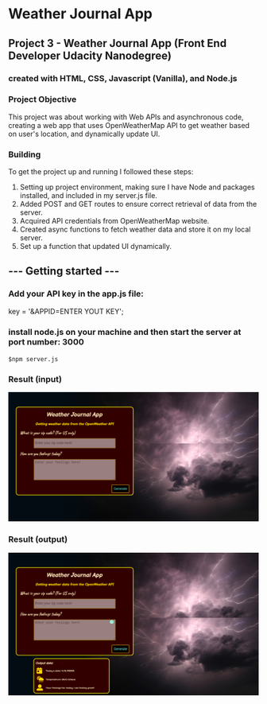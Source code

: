 # Weather Journal App

## Project 3 - Weather Journal App (Front End Developer Udacity Nanodegree)

### created with HTML, CSS, Javascript (Vanilla), and Node.js


### Project Objective

This project was about working with Web APIs and asynchronous code, creating a web app that uses OpenWeatherMap API to get weather based on user's location, and dynamically update UI.

### Building
To get the project up and running I followed these steps:

1. Setting up project environment, making sure I have Node and packages installed, and included in my server.js file.
1. Added POST and GET routes to ensure correct retrieval of data from the server.
1. Acquired API credentials from OpenWeatherMap website.
1. Created async functions to fetch weather data and store it on my local server. 
1. Set up a function that updated UI dynamically.

## --- Getting started ---

### Add your API key in the app.js file:
key = '&APPID=ENTER YOUT KEY';

### install node.js on your machine and then start the server at port number: 3000
    $npm server.js

### Result (input)
<img src='screenshots/form.png'>

### Result (output)
<img src='screenshots/result.png'>


